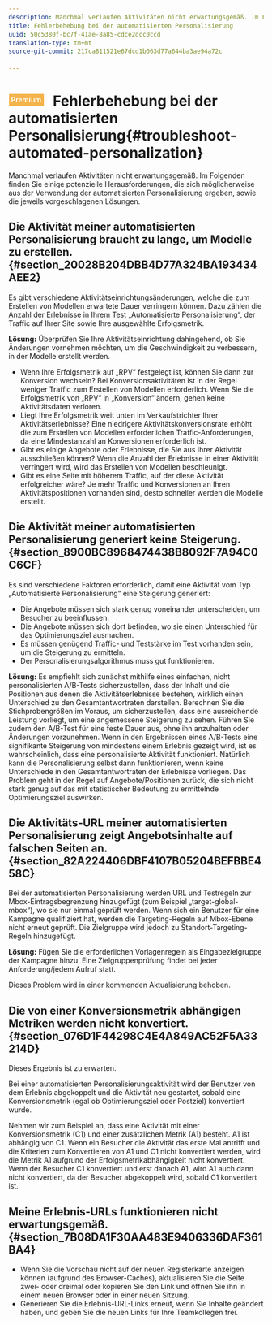 ```yaml
---
description: Manchmal verlaufen Aktivitäten nicht erwartungsgemäß. Im Folgenden finden Sie einige potenzielle Herausforderungen, die sich möglicherweise aus der Verwendung der automatisierten Personalisierung ergeben, sowie die jeweils vorgeschlagenen Lösungen.
title: Fehlerbehebung bei der automatisierten Personalisierung
uuid: 50c5380f-bc7f-41ae-8a85-cdce2dcc0ccd
translation-type: tm+mt
source-git-commit: 217ca811521e67dcd1b063d77a644ba3ae94a72c

---
```



# ![PREMIUM](/help/assets/premium.png) Fehlerbehebung bei der automatisierten Personalisierung{#troubleshoot-automated-personalization}

Manchmal verlaufen Aktivitäten nicht erwartungsgemäß. Im Folgenden finden Sie einige potenzielle Herausforderungen, die sich möglicherweise aus der Verwendung der automatisierten Personalisierung ergeben, sowie die jeweils vorgeschlagenen Lösungen.

## Die Aktivität meiner automatisierten Personalisierung braucht zu lange, um Modelle zu erstellen. {#section_20028B204DBB4D77A324BA193434AEE2}

Es gibt verschiedene Aktivitätseinrichtungsänderungen, welche die zum Erstellen von Modellen erwartete Dauer verringern können. Dazu zählen die Anzahl der Erlebnisse in Ihrem Test „Automatisierte Personalisierung“, der Traffic auf Ihrer Site sowie Ihre ausgewählte Erfolgsmetrik.

**Lösung:** Überprüfen Sie Ihre Aktivitätseinrichtung dahingehend, ob Sie Änderungen vornehmen möchten, um die Geschwindigkeit zu verbessern, in der Modelle erstellt werden.

* Wenn Ihre Erfolgsmetrik auf „RPV“ festgelegt ist, können Sie dann zur Konversion wechseln? Bei Konversionsaktivitäten ist in der Regel weniger Traffic zum Erstellen von Modellen erforderlich. Wenn Sie die Erfolgsmetrik von „RPV“ in „Konversion“ ändern, gehen keine Aktivitätsdaten verloren.
* Liegt Ihre Erfolgsmetrik weit unten im Verkaufstrichter Ihrer Aktivitätserlebnisse? Eine niedrigere Aktivitätskonversionsrate erhöht die zum Erstellen von Modellen erforderlichen Traffic-Anforderungen, da eine Mindestanzahl an Konversionen erforderlich ist.
* Gibt es einige Angebote oder Erlebnisse, die Sie aus Ihrer Aktivität ausschließen können? Wenn die Anzahl der Erlebnisse in einer Aktivität verringert wird, wird das Erstellen von Modellen beschleunigt.
* Gibt es eine Seite mit höherem Traffic, auf der diese Aktivität erfolgreicher wäre? Je mehr Traffic und Konversionen an Ihren Aktivitätspositionen vorhanden sind, desto schneller werden die Modelle erstellt.

## Die Aktivität meiner automatisierten Personalisierung generiert keine Steigerung.  {#section_8900BC8968474438B8092F7A94C0C6CF}

Es sind verschiedene Faktoren erforderlich, damit eine Aktivität vom Typ „Automatisierte Personalisierung“ eine Steigerung generiert:

* Die Angebote müssen sich stark genug voneinander unterscheiden, um Besucher zu beeinflussen.
* Die Angebote müssen sich dort befinden, wo sie einen Unterschied für das Optimierungsziel ausmachen.
* Es müssen genügend Traffic- und Teststärke im Test vorhanden sein, um die Steigerung zu ermitteln.
* Der Personalisierungsalgorithmus muss gut funktionieren.

**Lösung:** Es empfiehlt sich zunächst mithilfe eines einfachen, nicht personalisierten A/B-Tests sicherzustellen, dass der Inhalt und die Positionen aus denen die Aktivitätserlebnisse bestehen, wirklich einen Unterschied zu den Gesamtantwortraten darstellen. Berechnen Sie die Stichprobengrößen im Voraus, um sicherzustellen, dass eine ausreichende Leistung vorliegt, um eine angemessene Steigerung zu sehen. Führen Sie zudem den A/B-Test für eine feste Dauer aus, ohne ihn anzuhalten oder Änderungen vorzunehmen. Wenn in den Ergebnissen eines A/B-Tests eine signifikante Steigerung von mindestens einem Erlebnis gezeigt wird, ist es wahrscheinlich, dass eine personalisierte Aktivität funktioniert. Natürlich kann die Personalisierung selbst dann funktionieren, wenn keine Unterschiede in den Gesamtantwortraten der Erlebnisse vorliegen. Das Problem geht in der Regel auf Angebote/Positionen zurück, die sich nicht stark genug auf das mit statistischer Bedeutung zu ermittelnde Optimierungsziel auswirken.

## Die Aktivitäts-URL meiner automatisierten Personalisierung zeigt Angebotsinhalte auf falschen Seiten an.  {#section_82A224406DBF4107B05204BEFBBE458C}

Bei der automatisierten Personalisierung werden URL und Testregeln zur Mbox-Eintragsbegrenzung hinzugefügt (zum Beispiel „target-global-mbox“), wo sie nur einmal geprüft werden. Wenn sich ein Benutzer für eine Kampagne qualifiziert hat, werden die Targeting-Regeln auf Mbox-Ebene nicht erneut geprüft. Die Zielgruppe wird jedoch zu Standort-Targeting-Regeln hinzugefügt.

**Lösung:** Fügen Sie die erforderlichen Vorlagenregeln als Eingabezielgruppe der Kampagne hinzu. Eine Zielgruppenprüfung findet bei jeder Anforderung/jedem Aufruf statt.

Dieses Problem wird in einer kommenden Aktualisierung behoben.

## Die von einer Konversionsmetrik abhängigen Metriken werden nicht konvertiert.  {#section_076D1F44298C4E4A849AC52F5A33214D}

Dieses Ergebnis ist zu erwarten.

Bei einer automatisierten Personalisierungsaktivität wird der Benutzer von dem Erlebnis abgekoppelt und die Aktivität neu gestartet, sobald eine Konversionsmetrik (egal ob Optimierungsziel oder Postziel) konvertiert wurde.

Nehmen wir zum Beispiel an, dass eine Aktivität mit einer Konversionsmetrik (C1) und einer zusätzlichen Metrik (A1) besteht. A1 ist abhängig von C1. Wenn ein Besucher die Aktivität das erste Mal antrifft und die Kriterien zum Konvertieren von A1 und C1 nicht konvertiert werden, wird die Metrik A1 aufgrund der Erfolgsmetrikabhängigkeit nicht konvertiert. Wenn der Besucher C1 konvertiert und erst danach A1, wird A1 auch dann nicht konvertiert, da der Besucher abgekoppelt wird, sobald C1 konvertiert ist.

## Meine Erlebnis-URLs funktionieren nicht erwartungsgemäß.  {#section_7B08DA1F30AA483E9406336DAF361BA4}

* Wenn Sie die Vorschau nicht auf der neuen Registerkarte anzeigen können (aufgrund des Browser-Caches), aktualisieren Sie die Seite zwei- oder dreimal oder kopieren Sie den Link und öffnen Sie ihn in einem neuen Browser oder in einer neuen Sitzung.
* Generieren Sie die Erlebnis-URL-Links erneut, wenn Sie Inhalte geändert haben, und geben Sie die neuen Links für Ihre Teamkollegen frei.

